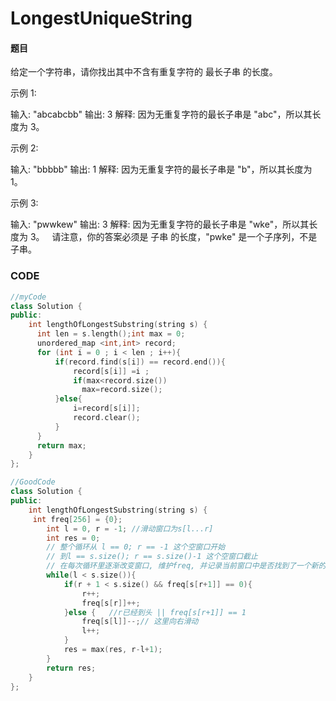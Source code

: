 # LongestUniqueString


#### 题目

给定一个字符串，请你找出其中不含有重复字符的 最长子串 的长度。

示例 1:

输入: "abcabcbb"
输出: 3 
解释: 因为无重复字符的最长子串是 "abc"，所以其长度为 3。

示例 2:

输入: "bbbbb"
输出: 1
解释: 因为无重复字符的最长子串是 "b"，所以其长度为 1。

示例 3:

输入: "pwwkew"
输出: 3
解释: 因为无重复字符的最长子串是 "wke"，所以其长度为 3。
     请注意，你的答案必须是 子串 的长度，"pwke" 是一个子序列，不是子串。



### CODE
```c++
//myCode
class Solution {
public:
    int lengthOfLongestSubstring(string s) {
      int len = s.length();int max = 0;
      unordered_map <int,int> record;
      for (int i = 0 ; i < len ; i++){
          if(record.find(s[i]) == record.end()){
              record[s[i]] =i ;
              if(max<record.size())
                max=record.size();
          }else{
              i=record[s[i]];
              record.clear();
          }
      }
      return max;
    }
};

//GoodCode
class Solution {
public:
    int lengthOfLongestSubstring(string s) {
     int freq[256] = {0};
        int l = 0, r = -1; //滑动窗口为s[l...r]
        int res = 0;
        // 整个循环从 l == 0; r == -1 这个空窗口开始
        // 到l == s.size(); r == s.size()-1 这个空窗口截止
        // 在每次循环里逐渐改变窗口, 维护freq, 并记录当前窗口中是否找到了一个新的最优值
        while(l < s.size()){
            if(r + 1 < s.size() && freq[s[r+1]] == 0){
                r++;
                freq[s[r]]++;
            }else {   //r已经到头 || freq[s[r+1]] == 1
                freq[s[l]]--;// 这里向右滑动
                l++;
            }
            res = max(res, r-l+1);
        }
        return res;
    }
};

```
